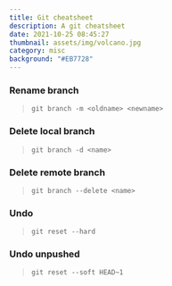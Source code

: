 ```yaml
---
title: Git cheatsheet
description: A git cheatsheet
date: 2021-10-25 08:45:27
thumbnail: assets/img/volcano.jpg
category: misc
background: "#EB7728"
---
```

### Rename branch
> `git branch -m <oldname> <newname>`


### Delete local branch
> `git branch -d <name>`

### Delete remote branch
> `git branch --delete <name>`

### Undo
> `git reset --hard`

### Undo unpushed
> `git reset --soft HEAD~1`
